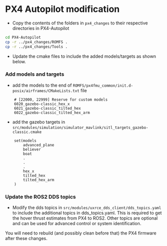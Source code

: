 
# PX4 Autopilot modification
- Copy the contents of the folders in `px4_changes` to their respective directories in PX4-Autopilot
```bash
cd PX4-Autopilot
cp -r ../px4_changes/ROMFS .
cp -r ../px4_changes/Tools .

```
- Update the cmake files to include the added models/targets as shown below.

### Add models and targets
- add the models to the end of `ROMFS/px4fmu_common/init.d-posix/airframes/CMakeLists.txt` file
```
	# [22000, 22999] Reserve for custom models
	6020_gazebo-classic_hex_x
	6021_gazebo-classic_tilted_hex
	6022_gazebo-classic_tilted_hex_arm
```

- add the gazebo targets in `src/modules/simulation/simulator_mavlink/sitl_targets_gazebo-classic.cmake` 
```
	set(models
		advanced_plane
		believer
		boat
        .
        .
        .
		hex_x
		tilted_hex
		tilted_hex_arm
	)
```

### Update the ROS2 DDS topics
- Modify the dds topics in `src/modules/uxrce_dds_client/dds_topics.yaml` to include the additional topics in dds_topics.yaml. This is required  to get the hover thrust estimates from PX4 to ROS2. Other topics are optional and can be used for advanced control or system identification.

You will need to rebuild (and possibly clean before that) the PX4 firmware after these changes.
